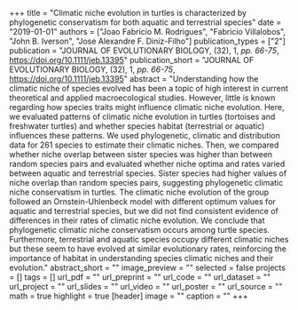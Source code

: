+++
title = "Climatic niche evolution in turtles is characterized by phylogenetic
   conservatism for both aquatic and terrestrial species"
date = "2019-01-01"
authors = ["Joao Fabricio M. Rodrigues", "Fabricio Villalobos", "John B. Iverson", "Jose Alexandre F. Diniz-Filho"]
publication_types = ["2"]
publication = "JOURNAL OF EVOLUTIONARY BIOLOGY, (32), 1, _pp. 66-75_, https://doi.org/10.1111/jeb.13395"
publication_short = "JOURNAL OF EVOLUTIONARY BIOLOGY, (32), 1, _pp. 66-75_, https://doi.org/10.1111/jeb.13395"
abstract = "Understanding how the climatic niche of species evolved has been a topic
   of high interest in current theoretical and applied macroecological
   studies. However, little is known regarding how species traits might
   influence climatic niche evolution. Here, we evaluated patterns of
   climatic niche evolution in turtles (tortoises and freshwater turtles)
   and whether species habitat (terrestrial or aquatic) influences these
   patterns. We used phylogenetic, climatic and distribution data for 261
   species to estimate their climatic niches. Then, we compared whether
   niche overlap between sister species was higher than between random
   species pairs and evaluated whether niche optima and rates varied
   between aquatic and terrestrial species. Sister species had higher
   values of niche overlap than random species pairs, suggesting
   phylogenetic climatic niche conservatism in turtles. The climatic niche
   evolution of the group followed an Ornstein-Uhlenbeck model with
   different optimum values for aquatic and terrestrial species, but we did
   not find consistent evidence of differences in their rates of climatic
   niche evolution. We conclude that phylogenetic climatic niche
   conservatism occurs among turtle species. Furthermore, terrestrial and
   aquatic species occupy different climatic niches but these seem to have
   evolved at similar evolutionary rates, reinforcing the importance of
   habitat in understanding species climatic niches and their evolution."
abstract_short = ""
image_preview = ""
selected = false
projects = []
tags = []
url_pdf = ""
url_preprint = ""
url_code = ""
url_dataset = ""
url_project = ""
url_slides = ""
url_video = ""
url_poster = ""
url_source = ""
math = true
highlight = true
[header]
image = ""
caption = ""
+++
